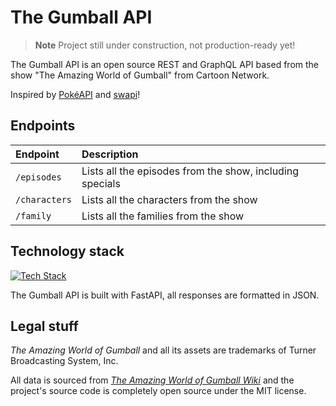 # The Gumball API

> **Note**
> Project still under construction, not production-ready yet!

The Gumball API is an open source REST and GraphQL API based from the
show "The Amazing World of Gumball" from Cartoon Network.

Inspired by [PokéAPI](https://pokeapi.co/about) and [swapi](https://swapi.dev/about)!

## Endpoints
| Endpoint      | Description                                              |
|:--------------|:---------------------------------------------------------|
| `/episodes`   | Lists all the episodes from the show, including specials |
| `/characters` | Lists all the characters from the show                   |
| `/family`     | Lists all the families from the show                     |

## Technology stack

[![Tech Stack](https://skillicons.dev/icons?i=py,fastapi,graphql,cloudflare)](https://skillicons.dev)

The Gumball API is built with FastAPI, all responses are formatted in JSON.

## Legal stuff

*The Amazing World of Gumball* and all its assets are trademarks of
Turner Broadcasting System, Inc.

All data is sourced from [*The Amazing World of Gumball Wiki*][wiki] and the
project's source code is completely open source under the MIT license.

[wiki]: https://theamazingworldofgumball.fandom.com